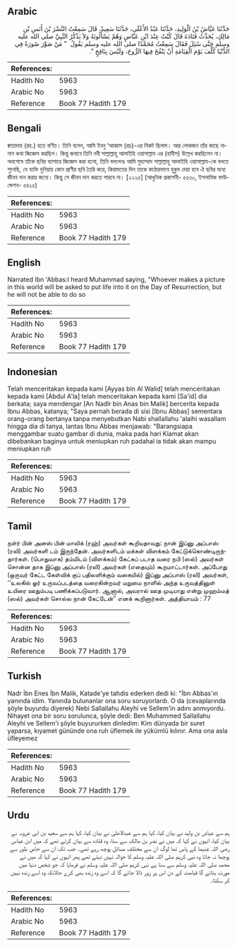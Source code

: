 ## Arabic


<div dir="rtl" lang="ar" style={{fontSize:'larger',backgroundColor:'#f8f9fa',padding:20}}>
حَدَّثَنَا عَيَّاشُ بْنُ الْوَلِيدِ، حَدَّثَنَا عَبْدُ الأَعْلَى، حَدَّثَنَا سَعِيدٌ، قَالَ سَمِعْتُ النَّضْرَ بْنَ أَنَسِ بْنِ مَالِكٍ، يُحَدِّثُ قَتَادَةَ قَالَ كُنْتُ عِنْدَ ابْنِ عَبَّاسٍ وَهُمْ يَسْأَلُونَهُ وَلاَ يَذْكُرُ النَّبِيَّ صلى الله عليه وسلم حَتَّى سُئِلَ فَقَالَ سَمِعْتُ مُحَمَّدًا صلى الله عليه وسلم يَقُولُ ‏ "‏ مَنْ صَوَّرَ صُورَةً فِي الدُّنْيَا كُلِّفَ يَوْمَ الْقِيَامَةِ أَنْ يَنْفُخَ فِيهَا الرُّوحَ، وَلَيْسَ بِنَافِخٍ ‏"‏‏.‏
</div>
<div style={{backgroundColor:'#f8f9fa',padding:20, marginBottom: 10}}><table> <thead> <tr> <th>References:</th> <th></th> </tr> </thead> <tbody><tr><td>Hadith No</td><td>5963</td></tr><tr><td>Arabic No</td><td>5963</td></tr><tr><td>Reference</td><td>Book 77 Hadith 179</td></tr></tbody></table></div>

## Bengali


<div dir="ltr" lang="bn" style={{fontSize:'larger',backgroundColor:'#f8f9fa',padding:20}}>
ক্বাতাদাহ (রহ.) হতে বর্ণিত। তিনি বলেন, আমি ইবনু ‘আব্বাস (রাঃ)-এর নিকট ছিলাম। আর লোকজন তাঁর কাছে নানান কথা জিজ্ঞেস করছিল। কিন্তু জবাবে তিনি নবী সাল্লাল্লাহু আলাইহি ওয়াসাল্লাম এর (হাদীস) উল্লেখ করছিলেন না। অবশেষে তাঁকে ছবির ব্যাপারে জিজ্ঞেস করা হলো, তিনি বললেনঃ আমি মুহাম্মাদ সাল্লাল্লাহু আলাইহি ওয়াসাল্লাম-কে বলতে শুনেছি, যে ব্যক্তি দুনিয়ায় কোন প্রাণীর ছবি তৈরি করে, কিয়ামতের দিন তাকে কঠোরভাবে হুকুম দেয়া হবে ঐ ছবির মধ্যে জীবন দান করার জন্যে। কিন্তু সে জীবন দান করতে পারবে না। [২২২৫] (আধুনিক প্রকাশনী- ৫৫৩০, ইসলামিক ফাউন্ডেশন- ৫৪২৫)
</div>
<div style={{backgroundColor:'#f8f9fa',padding:20, marginBottom: 10}}><table> <thead> <tr> <th>References:</th> <th></th> </tr> </thead> <tbody><tr><td>Hadith No</td><td>5963</td></tr><tr><td>Arabic No</td><td>5963</td></tr><tr><td>Reference</td><td>Book 77 Hadith 179</td></tr></tbody></table></div>

## English


<div dir="ltr" lang="en" style={{fontSize:'larger',backgroundColor:'#f8f9fa',padding:20}}>
Narrated Ibn 'Abbas:I heard Muhammad saying, "Whoever makes a picture in this world will be asked to put life into it on the Day of Resurrection, but he will not be able to do so
</div>
<div style={{backgroundColor:'#f8f9fa',padding:20, marginBottom: 10}}><table> <thead> <tr> <th>References:</th> <th></th> </tr> </thead> <tbody><tr><td>Hadith No</td><td>5963</td></tr><tr><td>Arabic No</td><td>5963</td></tr><tr><td>Reference</td><td>Book 77 Hadith 179</td></tr></tbody></table></div>

## Indonesian


<div dir="ltr" lang="id" style={{fontSize:'larger',backgroundColor:'#f8f9fa',padding:20}}>
Telah menceritakan kepada kami [Ayyas bin Al Walid] telah menceritakan kepada kami [Abdul A'la] telah menceritakan kepada kami [Sa'id] dia berkata; saya mendengar [An Nadlr bin Anas bin Malik] bercerita kepada Ibnu Abbas, katanya; "Saya pernah berada di sisi [Ibnu Abbas] sementara orang-orang bertanya tanpa menyebutkan Nabi shallallahu 'alaihi wasallam hingga dia di tanya, lantas Ibnu Abbas menjawab: "Barangsiapa menggambar suatu gambar di dunia, maka pada hari Kiamat akan dibebankan baginya untuk meniupkan ruh padahal ia tidak akan mampu meniupkan ruh
</div>
<div style={{backgroundColor:'#f8f9fa',padding:20, marginBottom: 10}}><table> <thead> <tr> <th>References:</th> <th></th> </tr> </thead> <tbody><tr><td>Hadith No</td><td>5963</td></tr><tr><td>Arabic No</td><td>5963</td></tr><tr><td>Reference</td><td>Book 77 Hadith 179</td></tr></tbody></table></div>

## Tamil


<div dir="ltr" lang="ta" style={{fontSize:'larger',backgroundColor:'#f8f9fa',padding:20}}>
நள்ர் பின் அனஸ் பின் மாலிக் (ரஹ்) அவர்கள் கூறியதாவது: நான் இப்னு அப்பாஸ் (ரலி) அவர்களி டம் இருந்தேன். அவர்களிடம் மக்கள் விளக்கம் கேட்டுக்கொண்டிருந்தார்கள். (பொதுவாக) தம்மிடம் (விளக்கம்) கேட்கப் படாத வரை நபி (ஸல்) அவர்கள் சொன்ன தாக இப்னு அப்பாஸ் (ரலி) அவர்கள் (எதையும்) கூறமாட்டார்கள். அப்போது (ஒருவர் கேட்ட கேள்விக் குப் பதிலளிக்கும் வகையில்) இப்னு அப்பாஸ் (ரலி) அவர்கள், ‘‘உலகில் ஓர் உருவப்படத்தை வரைகின்றவர் மறுமை நாளில் அந்த உருவத்தினுள் உயிரை ஊதும்படி பணிக்கப்படுவார். ஆனால், அவரால் ஊத முடியாது என்று முஹம்மத் (ஸல்) அவர்கள் சொல்ல நான் கேட்டேன்” எனக் கூறினார்கள். அத்தியாயம் : 77
</div>
<div style={{backgroundColor:'#f8f9fa',padding:20, marginBottom: 10}}><table> <thead> <tr> <th>References:</th> <th></th> </tr> </thead> <tbody><tr><td>Hadith No</td><td>5963</td></tr><tr><td>Arabic No</td><td>5963</td></tr><tr><td>Reference</td><td>Book 77 Hadith 179</td></tr></tbody></table></div>

## Turkish


<div dir="ltr" lang="tr" style={{fontSize:'larger',backgroundColor:'#f8f9fa',padding:20}}>
Nadr İbn Enes İbn Malik, Katade'ye tahdis ederken dedi ki: "İbn Abbas'ın yanında idim. Yanında bulunanlar ona soru soruyorlardı. O da (cevaplarında şöyle buyurdu diyerek) Nebi Sallallahu Aleyhi ve Sellem'in adını anmıyordu. Nihayet ona bir soru sorulunca, şöyle dedi: Ben Muhammed Sallallahu Aleyhi ve Sellem'i şöyle buyururken dinledim: Kim dünyada bir suret yaparsa, kıyamet gününde ona ruh üflemek ile yükümlü kılınır. Ama ona asla üfleyemez
</div>
<div style={{backgroundColor:'#f8f9fa',padding:20, marginBottom: 10}}><table> <thead> <tr> <th>References:</th> <th></th> </tr> </thead> <tbody><tr><td>Hadith No</td><td>5963</td></tr><tr><td>Arabic No</td><td>5963</td></tr><tr><td>Reference</td><td>Book 77 Hadith 179</td></tr></tbody></table></div>

## Urdu


<div dir="rtl" lang="ur" style={{fontSize:'larger',backgroundColor:'#f8f9fa',padding:20}}>
ہم سے عیاش بن ولید نے بیان کیا، کہا ہم سے عبدالاعلیٰ نے بیان کیا، کہا ہم سے سعید بن ابی عروبہ نے بیان کیا، انہوں نے کہا کہ میں نے نضر بن مالک سے سنا، وہ قتادہ سے بیان کرتے تھے کہ میں ابن عباس رضی اللہ عنہما کے پاس تھا لوگ ان سے مختلف مسائل پوچھ رہے تھے۔ جب تک ان سے خاص طور سے پوچھا نہ جاتا وہ نبی کریم صلی اللہ علیہ وسلم کا حوالہ نہیں دیتے تھے پھر انہوں نے کہا کہ میں نے محمد صلی اللہ علیہ وسلم سے سنا ہے نبی کریم صلی اللہ علیہ وسلم نے فرمایا کہ جو شخص دنیا میں مورت بنائے گا قیامت کے دن اس پر زور ڈالا جائے گا کہ اسے وہ زندہ بھی کرے حالانکہ وہ اسے زندہ نہیں کر سکتا۔
</div>
<div style={{backgroundColor:'#f8f9fa',padding:20, marginBottom: 10}}><table> <thead> <tr> <th>References:</th> <th></th> </tr> </thead> <tbody><tr><td>Hadith No</td><td>5963</td></tr><tr><td>Arabic No</td><td>5963</td></tr><tr><td>Reference</td><td>Book 77 Hadith 179</td></tr></tbody></table></div>
